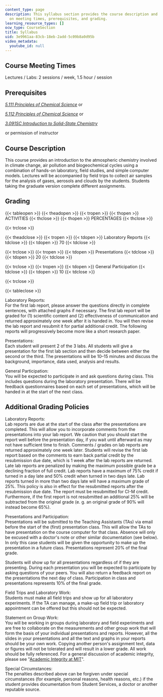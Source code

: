 ```yaml
---
content_type: page
description: This syllabus section provides the course description and information
  on meeting times, prerequisites, and grading.
learning_resource_types: []
ocw_type: CourseSection
title: Syllabus
uid: 3e9961aa-83cb-18eb-2add-5c09b8a0d95b
video_metadata:
  youtube_id: null
---
```


Course Meeting Times
--------------------

Lectures / Labs: 2 sessions / week, 1.5 hour / session

Prerequisites
-------------

[_5.111 Principles of Chemical Science_](/courses/5-111-principles-of-chemical-science-fall-2008) or

[_5.112 Principles of Chemical Science_](/courses/5-112-principles-of-chemical-science-fall-2005) or

[_3.091SC Introduction to Solid-State Chemistry_](/courses/3-091sc-introduction-to-solid-state-chemistry-fall-2010)

or permission of instructor

Course Description
------------------

This course provides an introduction to the atmospheric chemistry involved in climate change, air pollution and biogeochemical cycles using a combination of hands-on laboratory, field studies, and simple computer models. Lectures will be accompanied by field trips to collect air samples for the analysis of gases, aerosols and clouds by the students. Students taking the graduate version complete different assignments.

Grading
-------

{{< tableopen >}}
{{< theadopen >}}
{{< tropen >}}
{{< thopen >}}
ACTIVITIES
{{< thclose >}}
{{< thopen >}}
PERCENTAGES
{{< thclose >}}

{{< trclose >}}

{{< theadclose >}}
{{< tropen >}}
{{< tdopen >}}
Laboratory Reports
{{< tdclose >}}
{{< tdopen >}}
70
{{< tdclose >}}

{{< trclose >}}
{{< tropen >}}
{{< tdopen >}}
Presentations
{{< tdclose >}}
{{< tdopen >}}
20
{{< tdclose >}}

{{< trclose >}}
{{< tropen >}}
{{< tdopen >}}
General Participation
{{< tdclose >}}
{{< tdopen >}}
10
{{< tdclose >}}

{{< trclose >}}

{{< tableclose >}}

Laboratory Reports:  
For the first lab report, please answer the questions directly in complete sentences, with attached graphs if necessary. The first lab report will be graded for (1) scientific content and (2) effectiveness of communication and returned approximately one week after it is handed in. You will then revise the lab report and resubmit it for partial additional credit. The following reports will progressively become more like a short research paper.

Presentations:  
Each student will present 2 of the 3 labs. All students will give a presentation for the first lab section and then decide between either the second or the third. The presentations will be 10–15 minutes and discuss the background, importance, data used, analysis and results.

General Participation:  
You will be expected to participate in and ask questions during class. This includes questions during the laboratory presentation. There will be feedback questionnaires based on each set of presentations, which will be handed in at the start of the next class.

Additional Grading Policies
---------------------------

Laboratory Reports:  
Lab reports are due at the start of the class after the presentations are completed. This will allow you to incorporate comments from the presentations into your lab report. We caution that you should start the report well before the presentation day, if you wait until afterward as may not have sufficient time to finish. Comments / grades on lab reports are returned approximately one week later. Students will revise the first lab report based on the comments to earn back partial credit by the resubmission due date, which is 1 week after the lab reports are returned. Late lab reports are penalized by making the maximum possible grade be a declining fraction of full credit. Lab reports have a maximum of 75% credit if turned in a day late and 50% credit when turned in two days late. Lab reports turned in more than two days late will have a maximum grade of 25%. This policy is also in effect for the resubmitted reports after the resubmission due date. The report must be resubmitted for CI-M credit. Furthermore, if the first report is not resubmitted an additional 25% will be subtracted from the original grade (e. g. an original grade of 90% will instead become 65%).

Presentations and Participation:  
Presentations will be submitted to the Teaching Assistants (TAs) via email before the start of the (first) presentation class. This will allow the TAs to have presentation on the course computer for that class. Absence will only be excused with a doctor's note or other similar documentation (see below). In only this case students will be given the opportunity to make up the presentation in a future class. Presentations represent 20% of the final grade.

Students will show up for all presentations regardless of if they are presenting. During each presentation you will be expected to participate by asking questions of your peers. You will also return a feedback report on the presentations the next day of class. Participation in class and presentations represents 10% of the final grade.

Field Trips and Laboratory Work:  
Students must make all field trips and show up for all laboratory experiments. If the TA can manage, a make-up field trip or laboratory appointment can be offered but this should not be expected.

Statement on Group Work:  
You will be working in groups during laboratory and field experiments and are free to collaborate on the measurements and other group work that will form the basis of your individual presentations and reports. However, all the slides in your presentations and all the text and graphs in your reports should be your own work. Copying another person's assignment text, data or figures will not be tolerated and will result in a lower grade. All work should be fully referenced. For a general discussion of academic integrity, please see "[Academic Integrity at MIT](http://integrity.mit.edu/)".

Special Circumstances:  
The penalties described above can be forgiven under special circumstances (for example, personal reasons, health reasons, etc.) if the student provides documentation from Student Services, a doctor or another reputable source.